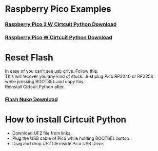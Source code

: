 # Raspberry Pico Examples

<h3><a href="https://circuitpython.org/board/raspberry_pi_pico_w/">Raspberry Pico 2 W Cirtcuit Python Download</a><br></h3>
<h3><a href="https://circuitpython.org/board/raspberry_pi_pico2_w/">Raspberry Pico W Cirtcuit Python Download</a></h3>

# Reset Flash 

</h3>In case of you can't see usb drive. Follow this.</h3><br>
</h3>This will recover you any kind of stuck. Just plug Pico RP2040 or RP2350 while pressing BOOTSEL and copy this.</h3><br>
</h3>Reinstall Cirtcuit Python after.</h3><br>
<h3><a href="https://datasheets.raspberrypi.com/soft/flash_nuke.uf2">Flash Nuke Download</a></h3>

# How to install Cirtcuit Python

* Download UF2 file from links.
* Plug the USB cable of Pico while holding BOOTSEL button.
* Drag and drop UF2 file inside Pico USB Drive.
